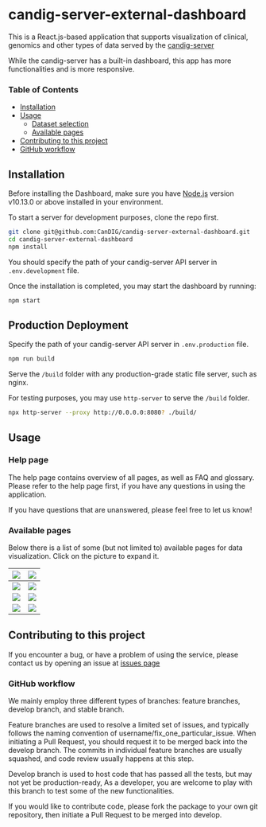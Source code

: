 # candig-server-external-dashboard

This is a React.js-based application that supports visualization of clinical, genomics and other types of data served by the [candig-server](https://github.com/candig/candig-server)

While the candig-server has a built-in dashboard, this app has more functionalities and is more responsive.

### Table of Contents
- [Installation](#installation)
- [Usage](#usage)
  - [Dataset selection](#dataset-selection)
  - [Available pages](#available-pages)
- [Contributing to this project](#contributing-to-this-project)
- [GitHub workflow](#github-workflow)


## Installation

Before installing the Dashboard, make sure you have [Node.js](https://nodejs.org/en/) version v10.13.0 or above installed in your environment.

To start a server for development purposes, clone the repo first.

```bash
git clone git@github.com:CanDIG/candig-server-external-dashboard.git
cd candig-server-external-dashboard
npm install
```

You should specify the path of your candig-server API server in `.env.development` file.

Once the installation is completed, you may start the dashboard by running:
```bash
npm start
```
## Production Deployment

Specify the path of your candig-server API server in `.env.production` file.

```bash
npm run build
```

Serve the `/build` folder with any production-grade static file server, such as nginx.

For testing purposes, you may use `http-server` to serve the `/build` folder.

```bash
npx http-server --proxy http://0.0.0.0:8080? ./build/
```

## Usage

### Help page

The help page contains overview of all pages, as well as FAQ and glossary. Please refer to the help page first, if you have any questions in using the application.

If you have questions that are unanswered, please feel free to let us know!

### Available pages

Below there is a list of some (but not limited to) available pages for data visualization. Click on the picture to expand it.

| ![](https://raw.githubusercontent.com/CanDIG/candigv2_dashboard/develop/docs/overview_page.png)        | ![](https://raw.githubusercontent.com/CanDIG/candigv2_dashboard/develop/docs/patients_overview.png) |
|------------------------------------------------------------------------------------------------------------------|---------------------------------------------------------------------------------------------------------------|
| ![](https://raw.githubusercontent.com/CanDIG/candigv2_dashboard/develop/docs/individuals_overview.png) | ![](https://raw.githubusercontent.com/CanDIG/candigv2_dashboard/develop/docs/gwas_browser.png)      |
| ![](https://raw.githubusercontent.com/CanDIG/candigv2_dashboard/develop/docs/variants_search.png)      | ![](https://raw.githubusercontent.com/CanDIG/candigv2_dashboard/develop/docs/clinical_metadata.png) |
| ![](https://raw.githubusercontent.com/CanDIG/candigv2_dashboard/develop/docs/chord_metadata.png)       |   ![](https://raw.githubusercontent.com/CanDIG/candigv2_dashboard/develop/docs/services_status.png)                                                                                                              |

## Contributing to this project

If you encounter a bug, or have a problem of using the service, please contact us by opening an issue at [issues page](https://github.com/CanDIG/candigv2_dashboard/issues)

### GitHub workflow

We mainly employ three different types of branches: feature branches, develop branch, and stable branch.

Feature branches are used to resolve a limited set of issues, and typically follows the naming convention of username/fix_one_particular_issue. When initiating a Pull Request, you should request it to be merged back into the develop branch. The commits in individual feature branches are usually squashed, and code review usually happens at this step.

Develop branch is used to host code that has passed all the tests, but may not yet be production-ready, As a developer, you are welcome to play with this branch to test some of the new functionalities.

If you would like to contribute code, please fork the package to your own git repository, then initiate a Pull Request to be merged into develop.

